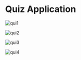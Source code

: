 # Quiz Application

![qui1](https://github.com/user-attachments/assets/c548b9e2-2fe3-44ac-b66e-9ef725608e06)

![qui2](https://github.com/user-attachments/assets/b4d52a2f-df72-4e9a-a6e3-a057af4b2d18)

![qui3](https://github.com/user-attachments/assets/56131184-9a1d-4cc1-9588-7d5cf2a957fc)

![qui4](https://github.com/user-attachments/assets/b4ba245e-fafc-40bf-b048-2cffadb9d020)
